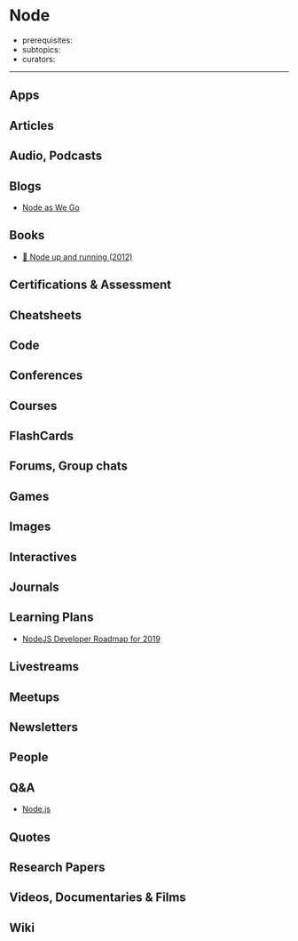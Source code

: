 # Node

- prerequisites:
- subtopics:
- curators:

------

## Apps

## Articles

## Audio, Podcasts

## Blogs

- [Node as We Go](http://blog.trevnorris.com/)

## Books

- [📖 Node up and running (2012)](http://chimera.labs.oreilly.com/books/1234000001808/index.html)


## Certifications & Assessment

## Cheatsheets

## Code

## Conferences

## Courses

## FlashCards

## Forums, Group chats

## Games

## Images

## Interactives

## Journals

## Learning Plans

- [NodeJS Developer Roadmap for 2019](https://github.com/aliyr/Nodejs-Developer-Roadmap)

## Livestreams

## Meetups

## Newsletters

## People

## Q&A

- [Node.js](https://www.quora.com/topic/Node-js)

## Quotes

## Research Papers

## Videos, Documentaries & Films

## Wiki
